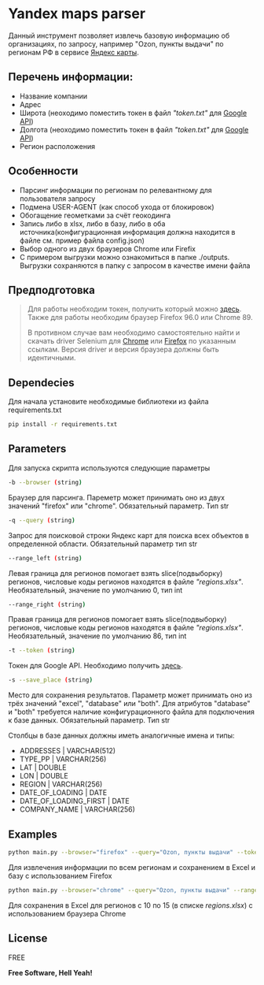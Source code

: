 # Yandex maps parser

[//]: # (## _The Last Markdown Editor, Ever_)

Данный инструмент позволяет извлечь базовую информацию об организациях, 
по запросу, например "Ozon, пункты выдачи" по регионам РФ в сервисе [Яндекс карты](https://yandex.ru/maps/?ll=84.163264%2C61.996842&z=3). 

## Перечень информации:

- Название компании
- Адрес
- Широта (неоходимо поместить токен в файл *"token.txt"* для [Google API](https://developers.google.com/maps/documentation/geocoding/overview))
- Долгота (неоходимо поместить токен в файл *"token.txt"* для [Google API](https://developers.google.com/maps/documentation/geocoding/overview))
- Регион расположения


## Особенности

- Парсинг информации по регионам по релевантному для пользователя запросу
- Подмена USER-AGENT (как способ ухода от блокировок)
- Обогащение геометками за счёт геокодинга
- Запись либо в xlsx, либо в базу, либо в оба источника(конфигурационная информация должна находится в файле см. пример файла config.json)
- Выбор одного из двух браузеров Chrome или Firefix
- С примером выгрузки можно ознакомиться в папке ./outputs. Выгрузки сохраняются в папку с запросом в качестве имени файла

##  Предподготовка
> Для работы необходим токен, получить который можно [здесь](https://developers.google.com/maps/documentation/geocoding/start).
> Также для работы необходим браузер Firefox 96.0 или Chrome 89. 
> 
> В противном случае 
> вам необходимо самостоятельно найти и скачать driver Selenium для  [Chrome](https://chromedriver.chromium.org/downloads)
> или [Firefox](https://github.com/mozilla/geckodriver/releases) по указанным ссылкам. Версия driver
> и версия браузера должны быть идентичными.


## Dependecies

Для начала установите необходимые библиотеки из файла requirements.txt
```sh
pip install -r requirements.txt
```

## Parameters

Для запуска скрипта используются следующие параметры

```sh
-b --browser (string) 
```

Браузер для парсинга. Пареметр может принимать оно из двух значений "firefox" или "chrome". 
Обязательный параметр. Тип str


```sh
-q --query (string)
```

Запрос для поисковой строки Яндекс карт для поиска всех объектов в определенной области.
Обязательный параметр тип str


```sh
--range_left (string) 
```
Левая граница для регионов помогает взять slice(подвыборку) регионов, числовые коды регионов находятся в файле
*"regions.xlsx"*. Необязательный, значение по умолчанию 0, тип int

```sh
--range_right (string) 
```
Правая граница для регионов помогает взять slice(подвыборку) регионов, числовые коды регионов находятся в файле
*"regions.xlsx"*. Необязательный, значение по умолчанию 86, тип int


```sh
-t --token (string)
```

Токен для Google API. Необходимо получить [здесь](https://developers.google.com/maps/documentation/geocoding/start).



```sh
-s --save_place (string)
```

Место для сохранения результатов. Параметр может принимать оно из трёх значений "excel", "database" или "both". 
Для атрибутов "database" и "both" требуется наличие конфигурационного файла для подключения к базе данных.
Обязательный параметр. Тип str

Столбцы в базе данных должны иметь аналогичные имена и типы:


- ADDRESSES | VARCHAR(512)
- TYPE_PP | VARCHAR(256)
- LAT | DOUBLE
- LON | DOUBLE
- REGION | VARCHAR(256)
- DATE_OF_LOADING | DATE
- DATE_OF_LOADING_FIRST | DATE
- COMPANY_NAME | VARCHAR(256)

## Examples 
```sh
python main.py --browser="firefox" --query="Ozon, пункты выдачи" --token="aezakmiAEZAKMIaezakmi" --save_place="both"
```
Для извлечения информации по всем регионам и сохранением в Excel и базу с использованием Firefox

```sh
python main.py --browser="chrome" --query="Ozon, пункты выдачи" --range_left=10 --range_right=15 --token="aezakmiAEZAKMIaezakmi" --save_place="excel"
```

Для сохранения в Excel для регионов с 10 по 15 (в списке *regions.xlsx*) с использованием браузера Chrome


## License

FREE

**Free Software, Hell Yeah!**

